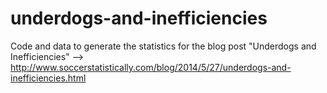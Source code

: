 underdogs-and-inefficiencies
============================

Code and data to generate the statistics for the blog post "Underdogs and Inefficiencies" --> http://www.soccerstatistically.com/blog/2014/5/27/underdogs-and-inefficiencies.html
